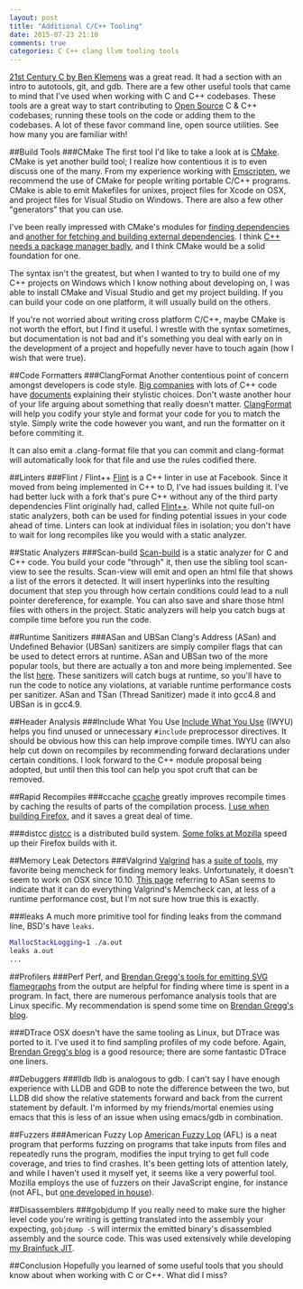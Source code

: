 ```yaml
---
layout: post
title: "Additional C/C++ Tooling"
date: 2015-07-23 21:10
comments: true
categories: C C++ clang llvm tooling tools
---
```

[21st Century C by Ben Klemens](http://shop.oreilly.com/product/0636920025108.do)
was a great read. It had a section with an
intro to autotools, git, and gdb.
There are a few other useful tools that came to mind that I've used when
working with C and C++ codebases. These tools are a great way to start
contributing to
[Open Source](https://github.com/nickdesaulniers/What-Open-Source-Means-To-Me#what-open-source-means-to-me)
C & C++ codebases; running these tools on
the code or adding them to the codebases.  A lot of these favor command line,
open source utilities. See how many you are familiar with!

##Build Tools
###CMake
The first tool I'd like to take a look at is
[CMake](http://www.cmake.org/overview/).  CMake is yet another build tool; I
realize how contentious it is to even discuss one of the many.  From my
experience working with
[Emscripten](https://kripken.github.io/emscripten-site/docs/introducing_emscripten/about_emscripten.html),
we recommend the use of CMake for people
writing portable C/C++ programs.  CMake is able to emit Makefiles for unixes,
project files for Xcode on OSX, and project files for Visual Studio on Windows.
There are also a few other "generators" that you can use.

I've been really impressed with CMake's modules for
[finding dependencies](http://www.cmake.org/cmake/help/v3.0/command/find_package.html)
and
[another for fetching and building external dependencies](http://www.cmake.org/cmake/help/v3.0/module/ExternalProject.html).
I think
[C++ needs a package manager badly](https://www.youtube.com/watch?v=nshzjMDD79w),
and I think CMake would be a solid foundation for one.

The syntax isn't the greatest, but when I wanted to try to build one of my C++
projects on Windows which I know nothing about developing on, I was able to
install CMake and Visual Studio and get my project building.  If you can build
your code on one platform, it will usually build on the others.

If you're not worried about writing cross platform C/C++, maybe CMake is not
worth the effort, but I find it useful.  I wrestle with the syntax sometimes,
but documentation is not bad and it's something you deal with early on in the
development of a project and hopefully never have to touch again (how I wish
that were true).

##Code Formatters
###ClangFormat
Another contentious point of concern amongst developers is code style.
[Big companies](http://google-styleguide.googlecode.com/svn/trunk/cppguide.html)
with lots of C++ code have
[documents](https://developer.mozilla.org/en-US/docs/Mozilla/Developer_guide/Coding_Style#CC_practices)
explaining their stylistic choices.  Don't waste another hour of your life
arguing about something that really doesn't matter.
[ClangFormat](http://clang.llvm.org/docs/ClangFormat.html) will help you
codify your style and format your code for you to match the style.  Simply
write the code however you want, and run the formatter on it before commiting
it.

It can also emit a .clang-format file that you can commit and clang-format will automatically look for that file and use the rules codified there.

##Linters
###Flint / Flint++
[Flint](https://github.com/facebook/flint) is a C++ linter in use at Facebook.
Since it moved from being
implemented in C++ to D, I've had issues building it.  I've had better luck
with a fork that's pure C++ without any of the third party dependencies Flint
originally had, called
[Flint++](https://github.com/L2Program/FlintPlusPlus).  While not quite full-on
static analyzers, both can be used for finding potential issues in your code
ahead of time. Linters can look at individual files in isolation; you don't
have to wait for long recompiles like you would with a static analyzer.

##Static Analyzers
###Scan-build
[Scan-build](http://clang-analyzer.llvm.org/scan-build.html) is a static
analyzer for C and C++ code.  You build your code "through" it, then use the
sibling tool scan-view to see the results.  Scan-view will emit and open an
html file that shows a list of the errors it detected.  It will insert
hyperlinks into the resulting document that step you through how certain
conditions could lead to a null pointer dereference, for example.  You can also
save and share those html files with others in the project. Static analyzers
will help you catch bugs at compile time before you run the code.

##Runtime Sanitizers
###ASan and UBSan
Clang's Address (ASan) and Undefined Behavior (UBSan) sanitizers are simply
compiler flags that can be used to detect errors at runtime.  ASan and UBSan
two of the more popular tools, but there are actually a ton and more being
implemented.  See the list
[here](http://clang.llvm.org/docs/UsersManual.html#controlling-code-generation).
These sanitizers will catch bugs at runtime, so you'll have to run the code
to notice any violations, at variable runtime performance costs per sanitizer.
ASan and TSan (Thread Sanitizer) made it into gcc4.8 and UBSan is in gcc4.9.

##Header Analysis
###Include What You Use
[Include What You Use](https://github.com/include-what-you-use/include-what-you-use)
(IWYU) helps you find unused or unnecessary `#include` preprocessor directives.
It should be obvious how this can help improve compile times. IWYU can also
help cut down on recompiles by recommending forward declarations under certain
conditions.
I look forward to the C++ module proposal being adopted, but until then this
tool can help you spot cruft that can be removed.

##Rapid Recompiles
###ccache
[ccache](https://ccache.samba.org/) greatly improves recompile times by caching
the results of parts of the compilation process.
[I use when building Firefox](https://github.com/nickdesaulniers/dotfiles/blob/49984b3e82022e5ce82e778fc8ce990f8e1e554a/.mozconfig#L1),
and it saves a great deal of time.

###distcc
[distcc](https://github.com/distcc/distcc) is a distributed build system.
[Some folks at Mozilla](http://blog.dholbert.org/) speed up their Firefox builds with it.

##Memory Leak Detectors
###Valgrind
[Valgrind](http://valgrind.org/info/about.html) has a
[suite of tools](http://valgrind.org/info/about.html), my
favorite being memcheck for finding memory leaks. Unfortunately, it doesn't
seem to work on OSX since 10.10.
[This page](https://code.google.com/p/address-sanitizer/wiki/ComparisonOfMemoryTools)
referring to ASan seems to indicate that it can do everything Valgrind's
Memcheck can, at less of a runtime performance cost, but I'm not sure how true
this is exactly.

###leaks
A much more primitive tool for finding leaks from the command line, BSD's have
`leaks`.

```bash
MallocStackLogging=1 ./a.out
leaks a.out
...
```

##Profilers
###Perf
Perf, and
[Brendan Gregg's tools for emitting SVG flamegraphs](http://www.brendangregg.com/flamegraphs.html)
from the output
are helpful for finding where time is spent in a program. In fact, there are
numerous perfomance analysis tools that are Linux specific.  My recommendation
is spend some time on [Brendan Gregg's blog](http://www.brendangregg.com/linuxperf.html).

###DTrace
OSX doesn't have the same tooling as Linux, but DTrace was ported to it.  I've
used it to find sampling profiles of my code before. Again,
[Brendan Gregg's blog](http://www.brendangregg.com/dtrace.html) is a good
resource; there are some fantastic DTrace one liners.

##Debuggers
###lldb
lldb is analogous to gdb.  I can't say I have enough experience with LLDB and GDB to note the difference between the two, but LLDB did show the relative statements forward and back from the current statement by default.  I'm informed by my friends/mortal enemies using emacs that this is less of an issue when using emacs/gdb in combination.

##Fuzzers
###American Fuzzy Lop
[American Fuzzy Lop](http://lcamtuf.coredump.cx/afl/) (AFL) is a neat program
that performs fuzzing on programs
that take inputs from files and repeatedly runs the program, modifies the
input trying to get full code coverage, and tries to find crashes.  It's been
getting lots of attention lately, and while I haven't used it myself yet, it
seems like a very powerful tool. Mozilla employs the use of fuzzers on their
JavaScript engine, for instance (not AFL, but
[one developed in house](http://www.squarefree.com/2007/08/02/introducing-jsfunfuzz/)).

##Disassemblers
###gobjdump
If you really need to make sure the higher level code you're writing is getting
translated into the assembly your expecting, `gobjdump -S` will intermix the
emitted binary's disassembled assembly and the source code.  This was used
extensively while developing [my Brainfuck JIT](/blog/2015/05/25/interpreter-compiler-jit/).

##Conclusion
Hopefully you learned of some useful tools that you should know about when
working with C or C++.  What did I miss?

